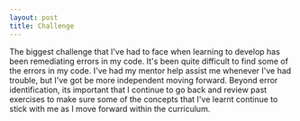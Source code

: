 ```yaml
---
layout: post
title: Challenge
---
```

The biggest challenge that I've had to face when learning to develop has been remediating errors in my code. It's been quite difficult to find some of the errors in my code. I've had my mentor help assist me whenever I've had trouble, but I've got be more independent moving forward. Beyond error identification, its important that I continue to go back and review past exercises to make sure some of the concepts that I've learnt continue to stick with me as I move forward within the curriculum. 

